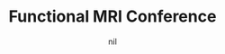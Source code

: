 ---
title: "Functional MRI Conference"
project_id: 
date: nil
conference_id: ""
presenters:
   - peter_bandettini
summary: "Functional MRI Conference, Trani, Italy"
file: /assets/presentations/
filename: 
layout: presentation
---